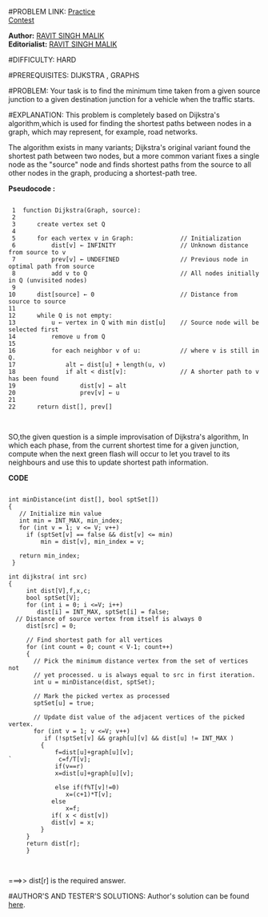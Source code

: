#PROBLEM LINK:
[Practice][111]   
[Contest][222]

**Author:** [RAVIT SINGH MALIK][4444]   
**Editorialist:** [RAVIT SINGH MALIK][6666]

#DIFFICULTY:
HARD

#PREREQUISITES:
DIJKSTRA , GRAPHS
 
#PROBLEM:
Your task is to find the minimum time taken from a given source junction to a given destination junction
 for a vehicle when the traffic starts.

#EXPLANATION:
This problem is completely based on Dijkstra's algorithm,which is used for
 finding the shortest paths between nodes in a graph, which may represent, for example, road networks.

The algorithm exists in many variants; Dijkstra's original variant found the shortest path 
between two nodes, but a more common variant fixes a single node as the "source" node and 
finds shortest paths from the source to all other nodes in the graph, producing a shortest-path tree. 
 
 <b>Pseudocode :</b>
<pre><code>
 1  function Dijkstra(Graph, source):
 2
 3      create vertex set Q
 4
 5      for each vertex v in Graph:             // Initialization
 6          dist[v] ← INFINITY                  // Unknown distance from source to v
 7          prev[v] ← UNDEFINED                 // Previous node in optimal path from source
 8          add v to Q                          // All nodes initially in Q (unvisited nodes)
 9
10      dist[source] ← 0                        // Distance from source to source
11      
12      while Q is not empty:
13          u ← vertex in Q with min dist[u]    // Source node will be selected first
14          remove u from Q 
15          
16          for each neighbor v of u:           // where v is still in Q.
17              alt ← dist[u] + length(u, v)
18              if alt < dist[v]:               // A shorter path to v has been found
19                  dist[v] ← alt 
20                  prev[v] ← u 
21
22      return dist[], prev[]

</code> </pre>
 
 
SO,the given question is a simple improvisation of Dijkstra's algorithm, In which each phase, from the current shortest time for a given junction,
compute when the next green flash will occur to let you travel to its neighbours and 
use this to update shortest path information.

<b>CODE</b>
<pre><code>
int minDistance(int dist[], bool sptSet[])
{
   // Initialize min value
   int min = INT_MAX, min_index;
   for (int v = 1; v <= V; v++)
     if (sptSet[v] == false && dist[v] <= min)
         min = dist[v], min_index = v;
 
   return min_index;
 }  

int dijkstra( int src)
{
     int dist[V],f,x,c;    
     bool sptSet[V]; 
     for (int i = 0; i <=V; i++)
        dist[i] = INT_MAX, sptSet[i] = false;  
  // Distance of source vertex from itself is always 0
     dist[src] = 0;   
 
     // Find shortest path for all vertices
     for (int count = 0; count < V-1; count++)  
     {  
       // Pick the minimum distance vertex from the set of vertices not  
       // yet processed. u is always equal to src in first iteration.  
       int u = minDistance(dist, sptSet);  
 
       // Mark the picked vertex as processed  
       sptSet[u] = true;  
 
       // Update dist value of the adjacent vertices of the picked vertex.  
       for (int v = 1; v <=V; v++)  
          if (!sptSet[v] && graph[u][v] && dist[u] != INT_MAX )  
         {  
             f=dist[u]+graph[u][v];    
`             c=f/T[v];   
             if(v==r)  
             x=dist[u]+graph[u][v];  
             
             else if(f%T[v]!=0)  
                x=(c+1)*T[v];  
            else  
                x=f;  
            if( x < dist[v])  
            dist[v] = x;  
         }
     }
     return dist[r];
     }

</code> </pre> 

===>> dist[r] is the required answer.


#AUTHOR'S AND TESTER'S SOLUTIONS:
Author's solution can be found [here][333]. 



[111]: https://www.codechef.com/problems/INLO33
[222]: https://www.codechef.com/INLO1601/problems/INLO33
[333]: https://www.codechef.com/viewsolution/11803775

[4444]: http://www.codechef.com/users/ravit0001
[6666]: http://www.codechef.com/users/ravit0001

